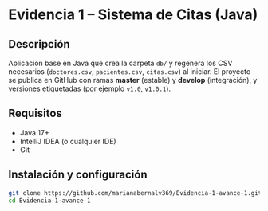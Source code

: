 # Evidencia 1 – Sistema de Citas (Java)

## Descripción
Aplicación base en Java que crea la carpeta `db/` y regenera los CSV necesarios (`doctores.csv`, `pacientes.csv`, `citas.csv`) al iniciar. El proyecto se publica en GitHub con ramas **master** (estable) y **develop** (integración), y versiones etiquetadas (por ejemplo `v1.0`, `v1.0.1`).

## Requisitos
- Java 17+
- IntelliJ IDEA (o cualquier IDE)
- Git

## Instalación y configuración
```bash
git clone https://github.com/marianabernalv369/Evidencia-1-avance-1.git
cd Evidencia-1-avance-1

